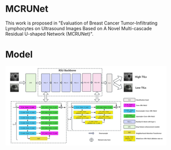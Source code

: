 # MCRUNet
This work is proposed in "Evaluation of Breast Cancer Tumor-Infiltrating Lymphocytes on Ultrasound Images Based on A Novel Multi-cascade Residual U-shaped Network (MCRUNet)".
# Model
![image](https://github.com/wrc990616/MCRUNet/blob/main/pic/Figure%202.tif)
